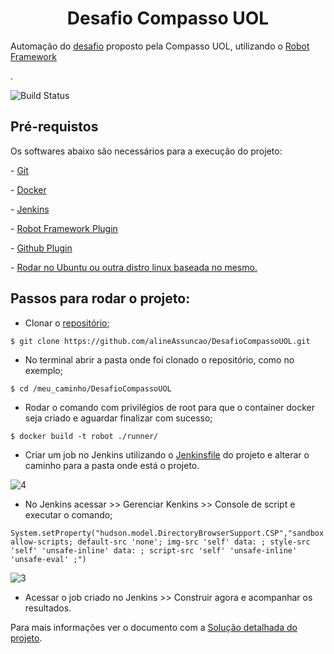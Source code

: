 <h1 align="center"> Desafio Compasso UOL</h1>

<p>Automação do <a href="https://github.com/desafios-qa-automacao/desafio-cypress-web/blob/main/Orientacoes_Desafio_Cypress_Web.pdf">desafio</a> proposto pela Compasso UOL, utilizando o <a href="https://robotframework.org/">Robot Framework</a></p>.
 
 ![Build Status](https://img.shields.io/github/license/alineAssuncao/DesafioCompassoUOL)
 
## Pré-requistos
<p>Os softwares abaixo são necessários para a execução do projeto:</p>
<p>- <a href="https://git-scm.com/">Git</a></p>
<p>- <a href="https://www.docker.com/">Docker</a></p>
<p>- <a href="https://www.jenkins.io/doc/book/installing/">Jenkins</a></p>
<p>- <a href="https://www.jenkins.io/doc/pipeline/steps/robot/">Robot Framework Plugin</a></p>
<p>- <a href="https://www.jenkins.io/doc/book/managing/plugins/">Github Plugin</a></p>
<p>- <a href="https://ubuntu.com/">Rodar no Ubuntu ou outra distro linux baseada no mesmo.</a></p>

## Passos para rodar o projeto:
- Clonar o <a href="https://github.com/alineAssuncao/DesafioCompassoUOL">repositório</a>;
```
$ git clone https://github.com/alineAssuncao/DesafioCompassoUOL.git
```

- No terminal abrir a pasta onde foi clonado o repositório, como no exemplo;
```
$ cd /meu_caminho/DesafioCompassoUOL
```

- Rodar o comando com privilégios de root para que o container docker seja criado e aguardar finalizar com sucesso;
```
$ docker build -t robot ./runner/
```

- Criar um job no Jenkins utilizando o <a href="https://imasters.com.br/back-end/pipeline-como-codigo-no-jenkins">Jenkinsfile</a> do projeto e alterar o caminho para a pasta onde está o projeto.

![4](https://user-images.githubusercontent.com/28988843/116151764-6a73c800-a6bb-11eb-897a-84f4655fbcaa.png)

- No Jenkins acessar >> Gerenciar Kenkins >> Console de script e executar o comando;
```
System.setProperty("hudson.model.DirectoryBrowserSupport.CSP","sandbox allow-scripts; default-src 'none'; img-src 'self' data: ; style-src 'self' 'unsafe-inline' data: ; script-src 'self' 'unsafe-inline' 'unsafe-eval' ;")
```
![3](https://user-images.githubusercontent.com/28988843/116151838-82e3e280-a6bb-11eb-98cc-0ebac8908209.png)

- Acessar o job criado no Jenkins >> Construir agora e acompanhar os resultados.

Para mais informações ver o documento com a <a href="">Solução detalhada do projeto</a>.
